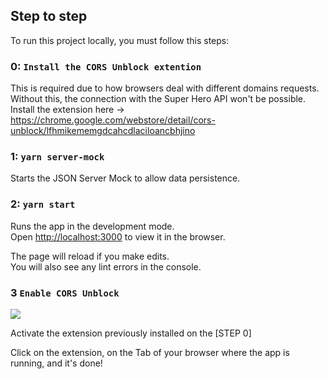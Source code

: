 ## Step to step

To run this project locally, you must follow this steps:

### 0: `Install the CORS Unblock extention`

This is required due to how browsers deal with different domains requests.\
Without this, the connection with the Super Hero API won't be possible.\
Install the extension here -> https://chrome.google.com/webstore/detail/cors-unblock/lfhmikememgdcahcdlaciloancbhjino

### 1: `yarn server-mock`

Starts the JSON Server Mock to allow data persistence.

### 2: `yarn start`

Runs the app in the development mode.\
Open [http://localhost:3000](http://localhost:3000) to view it in the browser.

The page will reload if you make edits.\
You will also see any lint errors in the console.

### 3 `Enable CORS Unblock`

<img src="https://media.discordapp.net/attachments/783481131969806368/894945956297060432/unknown.png">

Activate the extension previously installed on the [STEP 0]

Click on the extension, on the Tab of your browser where the app is running, and it's done!
